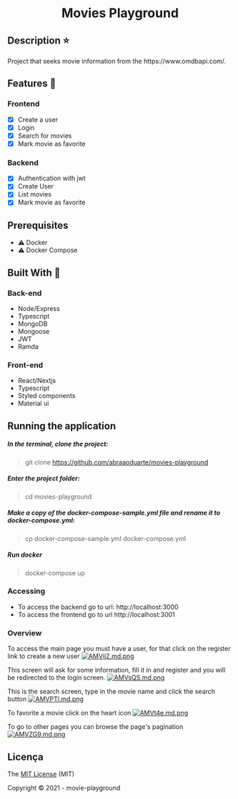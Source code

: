 <h1 align="center"> Movies Playground </h1>

## Description :star:
<p align="justify">Project that seeks movie information from the https://www.omdbapi.com/.</p>

## Features :checkered_flag:

### Frontend
- [X] Create a user
- [X] Login
- [X] Search for movies
- [X] Mark movie as favorite

### Backend
- [X] Authentication with jwt
- [X] Create User
- [X] List movies
- [X] Mark movie as favorite

## Prerequisites
- :warning: Docker
- :warning: Docker Compose

## Built With :hammer:

  ### Back-end
   - Node/Express
   - Typescript
   - MongoDB
   - Mongoose
   - JWT
   - Ramda

  ### Front-end
   - React/Nextjs
   - Typescript
   - Styled components
   - Material ui

## Running the application
 ##### In the terminal, clone the project:
   > git clone https://github.com/abraaoduarte/movies-playground

 ##### Enter the project folder:
   > cd movies-playground

 ##### Make a copy of the docker-compose-sample.yml file and rename it to docker-compose.yml:
   > cp docker-compose-sample.yml docker-compose.yml

 ##### Run docker
   > docker-compose up

### Accessing
- To access the backend go to url: http://localhost:3000
- To access the frontend go to url http://localhost:3001

### Overview
To access the main page you must have a user, for that click on the register link to create a new user
[![AMVij2.md.png](https://iili.io/AMVij2.md.png)](https://freeimage.host/i/AMVij2)

This screen will ask for some information, fill it in and register and you will be redirected to the login screen.
[![AMVsQS.md.png](https://iili.io/AMVsQS.md.png)](https://freeimage.host/i/AMVsQS)

This is the search screen, type in the movie name and click the search button
[![AMVPTl.md.png](https://iili.io/AMVPTl.md.png)](https://freeimage.host/i/AMVPTl)

To favorite a movie click on the heart icon
[![AMVt4e.md.png](https://iili.io/AMVt4e.md.png)](https://freeimage.host/i/AMVt4e)

To go to other pages you can browse the page's pagination
[![AMVZG9.md.png](https://iili.io/AMVZG9.md.png)](https://freeimage.host/i/AMVZG9)

  ## Licença
  The [MIT License]() (MIT)

  Copyright :copyright: 2021 - movie-playground
